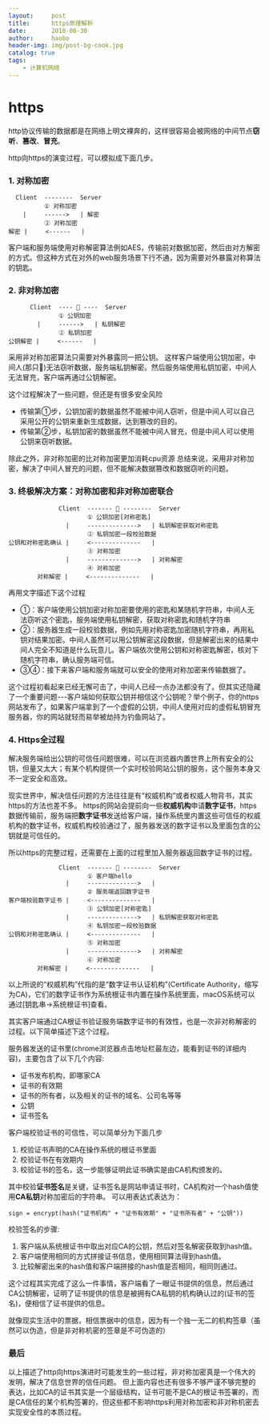```yaml
---
layout:     post
title:      https原理解析
date:       2018-06-30
author:     haobo
header-img: img/post-bg-cook.jpg
catalog: true
tags:
    - 计算机网络
---
```


# https

http协议传输的数据都是在网络上明文裸奔的，这样很容易会被网络的中间节点**窃听**、**篡改**、**冒充**。

http向https的演变过程，可以模拟成下面几步。

### 1. 对称加密

```
  Client  --------  Server
          ① 对称加密
    |     ------>   | 解密
          ② 对称加密
解密 |     <------   |
```

客户端和服务端使用对称解密算法例如AES，传输前对数据加密，然后由对方解密的方式。但这种方式在对外的web服务场景下行不通，因为需要对外暴露对称算法的钥匙。

### 2. 非对称加密

```
      Client  ---- 🐶 ----  Server
              ① 公钥加密
        |     ------>   | 私钥解密
              ② 私钥加密
公钥解密 |     <------   |
```

采用非对称加密算法只需要对外暴露同一把公钥。 这样客户端使用公钥加密，中间人(那只🐶)无法窃听数据，服务端私钥解密。然后服务端使用私钥加密，中间人无法冒充，客户端再通过公钥解密。

这个过程解决了一些问题，但还是有很多安全风险

* 传输第①步，公钥加密的数据虽然不能被中间人窃听，但是中间人可以自己采用公开的公钥来重新生成数据，达到篡改的目的。
* 传输第②步，私钥加密的数据虽然不能被中间人冒充，但是中间人可以使用公钥来窃听数据。

除此之外，非对称加密的比对称加密更加消耗cpu资源
总结来说，采用非对称加密，解决了中间人冒充的问题，但不能解决数据篡改和数据窃听的问题。

### 3. 终极解决方案：对称加密和非对称加密联合

```
              Client  ------- 🐶 --------  Server
                      ① 公钥加密[对称密匙]
                |     -------------->   | 私钥解密获取对称密匙
                      ② 私钥加密一段校验数据
公钥和对称密匙确认 |     <--------------   |
                      ③ 对称加密
                |     -------------->   | 对称解密
                      ④ 对称加密
        对称解密 |     <--------------   |
```
再用文字描述下这个过程

* ①：客户端使用公钥加密对称加密要使用的密匙和某随机字符串，中间人无法窃听这个密匙，服务端使用私钥解密，获取对称密匙和随机字符串
* ②：服务器生成一段校验数据，例如先用对称密匙加密随机字符串，再用私钥对结果加密。中间人虽然可以用公钥解密这段数据，但是解密出来的结果中间人完全不知道是什么玩意儿。客户端依次使用公钥和对称密匙解密，核对下随机字符串，确认服务端可信。
* ③④：接下来客户端和服务端就可以安全的使用对称加密来传输数据了。

这个过程初看起来已经无懈可击了，中间人已经一点办法都没有了。但其实还隐藏了一个重要问题---客户端如何获取公钥并相信这个公钥呢？举个例子，你的https网站发布了，如果客户端拿到了一个虚假的公钥，中间人使用对应的虚假私钥冒充服务器，你的网站就轻而易举被劫持为钓鱼网站了。

### 4. Https全过程

解决服务端给出公钥的可信任问题很难，可以在浏览器内置世界上所有安全的公钥，但量又太大；有某个机构提供一个实时校验网站公钥的服务，这个服务本身又不一定安全和高效。

现实世界中，解决信任问题的方法往往是有“权威机构”或者权威人物背书，其实https的方法也差不多。
https的网站会提前向一些**权威机构**申请**数字证书**，https数据传输前，服务端把**数字证书**发送给客户端，操作系统里内置这些可信任的权威机构的数字证书，权威机构校验通过了，服务器发送的数字证书以及里面包含的公钥就是可信任的。

所以https的完整过程，还需要在上面的过程里加入服务器返回数字证书的过程。

```
              Client  ------- 🐶 --------  Server
                      ① 客户端hello
                |     -------------->   |
                      ② 服务端返回数字证书
客户端校验数字证书 |     <--------------   |
                      ③ 公钥加密[对称密匙]
                |     -------------->   | 私钥解密获取对称密匙
                      ④ 私钥加密一段校验数据
公钥和对称密匙确认 |     <--------------   |
                      ⑤ 对称加密
                |     -------------->   | 对称解密
                      ⑥ 对称加密
        对称解密 |     <--------------   |
```

以上所说的“权威机构”代指的是“数字证书认证机构”(Certificate Authority，缩写为CA)，它们的数字证书作为系统根证书内置在操作系统里面，macOS系统可以通过[钥匙串->系统根证书]查看。

其实客户端通过CA根证书验证服务端数字证书的有效性，也是一次非对称解密的过程。以下简单描述下这个过程。

服务器发送的证书里(chrome浏览器点击地址栏最左边，能看到证书的详细内容)，主要包含了以下几个内容:

* 证书发布机构，即哪家CA
* 证书的有效期
* 证书的所有者，以及相关的证书的域名、公司名等等
* 公钥
* 证书签名

客户端校验证书的可信性，可以简单分为下面几步

1. 校验证书声明的CA在操作系统的根证书里面
1. 校验证书在有效期内
1. 校验证书的签名，这一步能够证明此证书确实是由CA机构颁发的。

其中校验**证书签名**是关键，证书签名是网站申请证书时，CA机构对一个hash值使用**CA私钥**对称加密后的字符串。
可以用表达式表达为：

```
sign = encrypt(hash("证书机构" + "证书有效期" + "证书所有者" + "公钥"))
```

校验签名的步骤:

1. 客户端从系统根证书中取出对应CA的公钥，然后对签名解密获取到hash值。
1. 客户端使用相同的方式拼接证书信息，使用相同算法得到hash值。
1. 比较解密出来的hash值和客户端拼接的hash值是否相同，相同则通过。

这个过程其实完成了这么一件事情，客户端看了一眼证书提供的信息，然后通过CA公钥解密，证明了证书提供的信息是被拥有CA私钥的机构确认过的(证书的签名)，便相信了证书提供的信息。

就像现实生活中的票据，相信票据中的信息，因为有一个独一无二的机构签章（虽然可以伪造，但是非对称机密的签章是不可伪造的）

### 最后

以上描述了http向https演进时可能发生的一些过程，非对称加密真是一个伟大的发明，解决了信息世界的信任问题。
但上面内容也还有很多不够严谨不够完整的表达，比如CA的证书其实是一个层级结构，证书可能不是CA的根证书签署的，而是CA信任的某个机构签署的，但这些都不影响https利用对称加密和非对称机密去实现安全性的本质过程。

